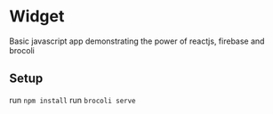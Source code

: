 Widget
======

Basic javascript app demonstrating the power of reactjs, firebase and brocoli

## Setup

run `npm install`
run `brocoli serve`
